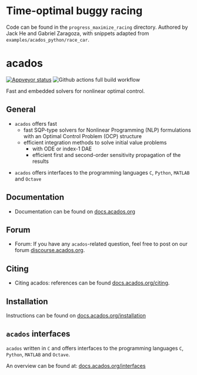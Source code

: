 # Time-optimal buggy racing
Code can be found in the ```progress_maximize_racing``` directory.
Authored by Jack He and Gabriel Zaragoza, with snippets adapted from ```examples/acados_python/race_car```.

# acados
<!-- [![Travis Status](https://secure.travis-ci.org/acados/acados.png?branch=master)](http://travis-ci.org/acados/acados) -->
[![Appveyor status](https://ci.appveyor.com/api/projects/status/q0b2nohk476u5clg?svg=true)](https://ci.appveyor.com/project/roversch/acados)
![Github actions full build workflow](https://github.com/acados/acados/actions/workflows/full_build.yml/badge.svg)
<!-- [![codecov](https://codecov.io/gh/acados/acados/branch/master/graph/badge.svg)](https://codecov.io/gh/acados/acados) -->

Fast and embedded solvers for nonlinear optimal control.

## General
- `acados` offers fast
  - fast SQP-type solvers for Nonlinear Programming (NLP) formulations with an Optimal Control Problem (OCP) structure
  - efficient integration methods to solve initial value problems
    - with ODE or index-1 DAE
    - efficient first and second-order sensitivity propagation of the results
<!-- Sequential Quadratic Programming (SQP) -->
- `acados` offers interfaces to the programming languages `C`, `Python`, `MATLAB` and `Octave`

## Documentation
- Documentation can be found on [docs.acados.org](https://docs.acados.org/)

## Forum
- Forum: If you have any `acados`-related question, feel free to post on our forum [discourse.acados.org](https://discourse.acados.org/).

## Citing
- Citing acados: references can be found [docs.acados.org/citing](https://docs.acados.org/citing).

## Installation
Instructions can be found on
[docs.acados.org/installation](https://docs.acados.org/installation)

## `acados` interfaces
`acados` written in `C` and offers interfaces to the programming languages `C`, `Python`, `MATLAB` and `Octave`.

An overview can be found at:
[docs.acados.org/interfaces](https://docs.acados.org/interfaces)

